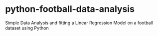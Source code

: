 # python-football-data-analysis
Simple Data Analysis and fitting a Linear Regression Model on a football dataset using Python
